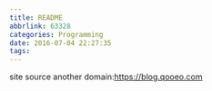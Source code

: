 ```yaml
---
title: README
abbrlink: 63328
categories: Programming
date: 2016-07-04 22:27:35
tags:
---
```

site source
another domain:https://blog.qooeo.com